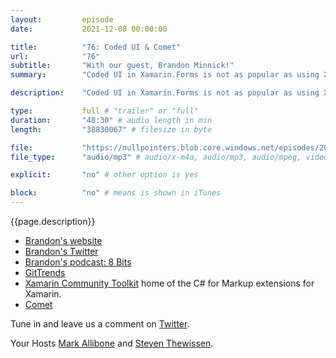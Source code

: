 ```yaml
---
layout:         episode
date: 			2021-12-08 00:00:00

title: 			"76: Coded UI & Comet"
url:        	"76"
subtitle: 		"With our guest, Brandon Minnick!"
summary: 		"Coded UI in Xamarin.Forms is not as popular as using XAML, but if you ask our guest Brandon Minnick we're all crazy for liking XAML so much. Join us in learning why!"

description: 	"Coded UI in Xamarin.Forms is not as popular as using XAML, but if you ask our guest Brandon Minnick we're all crazy for liking XAML so much. Join us in learning why!"

type:			full # "trailer" or "full"
duration: 		"48:30" # audio length in min
length: 		"38830067" # filesize in byte

file: 			"https://nullpointers.blob.core.windows.net/episodes/20211208_CodedUIComet.mp3"
file_type: 		"audio/mp3" # audio/x-m4a, audio/mp3, audio/mpeg, video/quicktime, video/mp4, video/x-m4v, application/pdf, and document/x-epub

explicit: 		"no" # other option is yes

block: 			"no" # means is shown in iTunes
---
```


{{page.description}}

* [Brandon's website](https://codetraveler.io/)
* [Brandon's Twitter](https://twitter.com/TheCodeTraveler)
* [Brandon's podcast: 8 Bits](https://8bits.tv/)
* [GitTrends](https://www.gittrends.com)
* [Xamarin Community Toolkit](https://github.com/xamarin/XamarinCommunityToolkit) home of the C# for Markup extensions for Xamarin.
* [Comet](https://github.com/dotnet/Comet)

Tune in and leave us a comment on [Twitter](https://twitter.com/nullpointersio).

Your Hosts [Mark Allibone](https://twitter.com/mallibone) and [Steven Thewissen](https://twitter.com/devnl).
